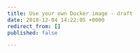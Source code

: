 ```yaml
---
title: Use your own Docker image - draft
date: 2018-12-04 14:22:05 +0000
redirect_from: []
published: false

---
```

